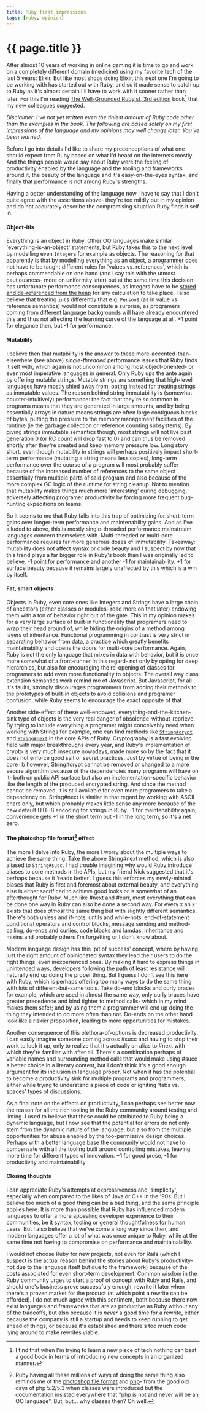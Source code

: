 ```yaml
---
title: Ruby first impressions
tags: [ruby, opinion]
---
```


# {{ page.title }}

After almost 10 years of working in online gaming it is time to go and work on a completely different domain (medicine) using my favorite tech of the last 5 years: Elixir. But like most shops doing Elixir, this next one I'm going to be working with has started out with Ruby, and so it made sense to catch up to Ruby as it's almost certain I'll have to work with it sooner rather than later. For this I'm reading [The Well-Grounded Rubyist, 3rd edition](https://www.manning.com/books/the-well-grounded-rubyist-third-edition) book[^1] that my new colleagues suggested.

_Disclaimer: I've not yet written even the tiniest amount of Ruby code other than the examples in the book. The following are based solely on my first impressions of the language and my opinions may well change later. You've been warned._

Before I go into details I'd like to share my preconceptions of what one should expect from Ruby based on what I'd heard on the internets mostly. And the things people would say about Ruby were the feeling of productivity enabled by the language and the tooling and frameworks around it, the beauty of the language and it's easy-on-the-eyes syntax, and finally that performance is not among Ruby's strengths.

Having a better understanding of the language now I have to say that I don't quite agree with the assertions above- they're too mildly put in my opinion and do not accurately describe the compromising situation Ruby finds it self in.

#### Object-itis
Everything is an object in Ruby. Other OO languages make similar 'everything-is-an-object' statements, but Ruby takes this to the next level by modelling even `Integer`s for example as objects. The reasoning for that apparently is that by modelling everything as an object, a programmer does not have to be taught different rules for 'values vs. references', which is perhaps commendable on one hand (and I say this with the utmost cautiousness- more on uniformity later) but at the same time this decision has unfortunate performance consequences, as integers have to be [stored and de-referenced from the heap](https://stackoverflow.com/questions/13639166/in-ruby-what-is-stored-on-the-stack) for any calculation to take place. I also believe that treating `int`s differently that e.g. `Person`s (as in value vs reference semantics) would not constitute a surprise, as programers coming from different language backgrounds will have already encountered this and thus not affecting the learning curve of the language at all. +1 point for elegance then, but -1 for performance.

#### Mutability
I believe then that mutability is the answer to these more-accented-than-elsewhere (see above) _single-threaded_ performance issues that Ruby finds it self with, which again is not uncommon among most object-oriented- or even most imperative languages in general. Only Ruby ups the ante again by offering mutable strings. Mutable strings are something that high-level languages have mostly shied away from, opting instead for treating strings as immutable values. The reason behind string immutability is (somewhat counter-intuitively) performance: the fact that they're so common in programs means that they are generated in large amounts, and by being essentially arrays in nature means strings are often large contiguous blocks of bytes, putting the pressure to the memory management facilities of the runtime (ie the garbage collection or reference counting subsystems). By giving strings immutable semantics though, most strings will not live past generation 0 (or RC count will drop fast to 0) and can thus be removed shortly after they're created and keep memory pressure low. Long story short, even though mutability in strings will perhaps positively impact short-term performance (mutating a string means less copies), long-term performance over the course of a program will most probably suffer because of the increased number of references to the same object essentially from multiple parts of said program and also because of the more complex GC logic of the runtime for string cleanup. Not to mention that mutability makes things much more 'interesting' during debugging, adversely affecting programer productivity by forcing more frequent bug-hunting expeditions on teams.

So it seems to me that Ruby falls into this trap of optimizing for short-term gains over longer-term performance and maintenability gains. And as I've alluded to above, this is mostly single-threaded performance mainstream languages concern themselves with. Multi-threaded or multi-core performance requires far more generous doses of immutability. Takeaway: mutability does not affect syntax or code beauty and I suspect by now that this trend plays a far bigger role in Ruby's book than I was originally led to believe. -1 point for performance and another -1 for maintainability. +1 for surface beauty because it remains largely unaffected by this which is a win by itself.

#### Fat, smart objects
Objects in Ruby, even core ones like Integers and Strings have a large chain of ancestors (either classes or modules- read more on that later) endowing them with a ton of behavior right out of the gate. This in my opinion makes for a very large surface of built-in functionality that programers need to wrap their head around of, while hiding the origins of a method among layers of inheritance. Functional programming in contrast is very strict in separating behavior from data, a practice which greatly benefits maintainability and opens the doors for multi-core performance. Again, Ruby is not the only language that mixes in data with behavior, but it is once more somewhat of a front-runner in this regard- not only by opting for deep hierarchies, but also for encouraging the re-opening of classes for programers to add even more functionality to objects. The overall way class extension semantics work remind me of Javascript. But Javascript, for all it's faults, strongly discourages programmers from adding their methods to the prototypes of built-in objects to avoid collisions and programer confusion, while Ruby seems to encourage the exact opposite of that.

Another side-effect of these well-endowed, everything-and-the-kitchen-sink type of objects is the very real danger of obsolence-without-reprieve. By trying to include everything a programer might conceivably need when working with Strings for example, one can find methods like [`String#crypt`](https://www.rubydoc.info/stdlib/core/String:crypt) and [`String#next`](https://www.rubydoc.info/stdlib/core/String#next-instance_method) in the core APIs of Ruby. Cryptography is a fast evolving field with major breakthroughs every year, and Ruby's implementation of crypto is very much insecure nowadays, made more so by the fact that it does not enforce good salt or secret practices. Just by virtue of being in the core lib however, String#crypt cannot be removed or changed to a more secure algorithm because of the dependencies many programs will have on it- both on public API surface but also on implementation-specific behavior like the length of the produced encrypted string. And since the method cannot be removed, it is still available for even more programers to take a dependency on. String#next is similar in that regard by working with ASCII chars only, but which probably makes little sense any more because of the new default UTF-8 encoding for strings in Ruby. -1 for maintenability again; convenience gets +1 in the short term but -1 in the long term, so it's a net zero.

#### The photoshop file format[^2] effect
The more I delve into Ruby, the more I worry about the multiple ways to achieve the same thing. Take the above String#next method, which is also aliased to `String#succ`. I had trouble imagining why would Ruby introduce aliases to core methods in the APIs, but my friend Nick suggested that it's perhaps because it 'reads better'. I guess this enforces my newly-minted biases that Ruby is first and foremost about external beauty, and everything else is either sacrificed to achieve good looks or is somewhat of an afterthought for Ruby. Much like #next and #curr, most everything that can be done one way in Ruby can also be done a second way. For every `X` an `X'` exists that does _almost_ the same thing but with slightly different semantics. There's both unless and if-nots, untils and while-nots, end-of-statement conditional operators and control blocks, message sending and method-calling, do-ends and curlies, code blocks and lamdas, inheritance and mixins and probably others I'm forgetting or I don't know about.

Modern language design has this 'pit of success' concept, where by having just the right amount of opinionated syntax they lead their users to do the right things, even inexperienced ones. By making it hard to express things in unintended ways, developers following the path of least resistance will naturally end up doing the proper thing. But I guess I don't see this here with Ruby, which is perhaps offering too many ways to do the same thing with lots of different-but-same tools. Take do-end blocks and curly braces for example, which are used in almost the same way, only curly braces have greater precedence and bind tighter to method calls- which in my mind makes them safer; and by using them a programmer will end up doing the thing they intended to do more often than not. Do-ends on the other hand look like a riskier proposition, leading to more opportunities for mistakes.

Another consequence of this plethora-of-options is decreased productivity. I can easily imagine someone coming across #succ and having to stop their work to look it up, only to realize that it's actually an alias to #next with which they're familiar with after all. There's a combination perhaps of variable names and surrounding method calls that would make using #succ a better choice in a literary contest, but I don't think it's a good enough argument for its inclusion in language proper. Not when it has the potential to become a productivity sink for multiple programs and programmers, either while trying to understand a piece of code or igniting 'tabs vs. spaces' types of discussions.

As a final note on the effects on productivity, I can perhaps see better now the reason for all the rich tooling in the Ruby community around testing and linting. I used to believe that these could be attributed to Ruby being a dynamic language, but I now see that the potential for errors do not only stem from the dynamic nature of the language, but also from the multiple opportunities for abuse enabled by the too-permissive design choices. Perhaps with a better language base the community would not have to compensate with all the tooling built around controlling mistakes, leaving more time for different types of innovation. +1 for good prose, -1 for productivity and maintainability.

#### Closing thoughts

I can appreciate Ruby's attempts at expressiveness and 'simplicity', especially when compared to the likes of Java or C++ in the '90s. But I believe too much of a good thing can be a bad thing, and the same principle applies here. It is more than possible that Ruby has influenced modern languages to offer a more appealing developer experience to their communities, be it syntax, tooling or general thoughtfulness for human users. But I also believe that we've come a long way since then, and modern languages offer a lot of what was once unique to Ruby, while at the same time not having to compromise on performance and maintainability.

I would not choose Ruby for new projects, not even for Rails (which I suspect is the actual reason behind the stories about Ruby's productivity- not due to the language itself but due to the framework) because of the costs associated for even short-term development. Common wisdom in the Ruby community urges to start a proof of concept with Ruby and Rails, and should one's business prove successfuly enough, rewrite it later when there's a proven market for the product (at which point a rewrite can be afforded). I do not much agree with this sentiment, both because there now exist languages and frameworks that are as productive as Ruby without any of the tradeoffs, but also because it is _never_ a good time for a rewrite, either because the company is still a startup and needs to keep running to get ahead of things, or because it's established and there's too much code lying around to make rewrites viable.

[^1]: I find that when I'm trying to learn a new piece of tech nothing can beat a good book in terms of introducing new concepts in an organized manner.

[^2]: Ruby having all these millions of ways of doing the same thing also reminds me of the [photoshop file format](https://github.com/gco/xee/blob/master/XeePhotoshopLoader.m#L108) and [php](https://eev.ee/blog/2012/04/09/php-a-fractal-of-bad-design/)- from the good old days of php 5.2/5.3 when classes were introduced but the documentation insisted everywhere that "php is not and never will be an OO language". But, but... why classes then? Oh well.